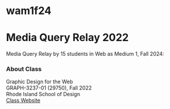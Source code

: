 # wam1f24

# Media Query Relay 2022

Media Query Relay by 15 students in Web as Medium 1, Fall 2024:<br>

### About Class
Graphic Design for the Web<br>
GRAPH-3237-01 (29750), Fall 2022<br>
Rhode Island School of Design<br>
[Class Website](https://mkim.netlify.app/wam1f24/)
